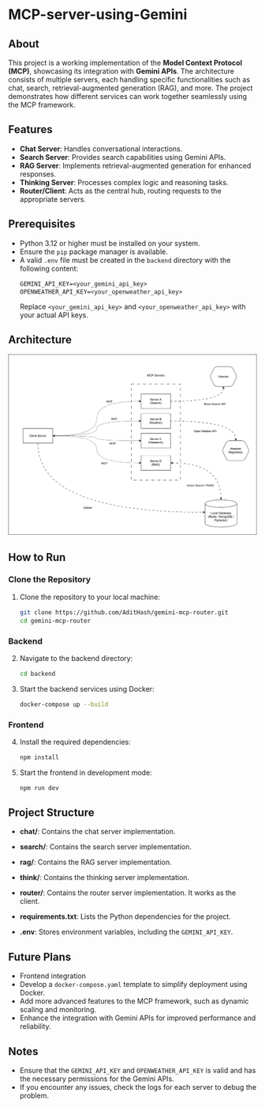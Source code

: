 # MCP-server-using-Gemini

## About
This project is a working implementation of the **Model Context Protocol (MCP)**, showcasing its integration with **Gemini APIs**. The architecture consists of multiple servers, each handling specific functionalities such as chat, search, retrieval-augmented generation (RAG), and more. The project demonstrates how different services can work together seamlessly using the MCP framework.

## Features
- **Chat Server**: Handles conversational interactions.
- **Search Server**: Provides search capabilities using Gemini APIs.
- **RAG Server**: Implements retrieval-augmented generation for enhanced responses.
- **Thinking Server**: Processes complex logic and reasoning tasks.
- **Router/Client**: Acts as the central hub, routing requests to the appropriate servers.

## Prerequisites
- Python 3.12 or higher must be installed on your system.
- Ensure the `pip` package manager is available.
- A valid `.env` file must be created in the `backend` directory with the following content:
  ```properties
  GEMINI_API_KEY=<your_gemini_api_key>
  OPENWEATHER_API_KEY=<your_openweather_api_key>
  ```
  Replace `<your_gemini_api_key>` and `<your_openweather_api_key>` with your actual API keys.



## Architecture
![MCP Architecture](mcp.drawio.svg)

## How to Run

### Clone the Repository
1. Clone the repository to your local machine:
   ```bash
   git clone https://github.com/AditHash/gemini-mcp-router.git
   cd gemini-mcp-router
   ```

### Backend
2. Navigate to the backend directory:
   ```bash
   cd backend
   ```

3. Start the backend services using Docker:
   ```bash
   docker-compose up --build
   ```

### Frontend
4. Install the required dependencies:
   ```bash
   npm install
   ```

5. Start the frontend in development mode:
   ```bash
   npm run dev
   ```

## Project Structure
- **chat/**: Contains the chat server implementation.
- **search/**: Contains the search server implementation.
- **rag/**: Contains the RAG server implementation.
- **think/**: Contains the thinking server implementation.
- **router/**: Contains the router server implementation. It works as the client.

- **requirements.txt**: Lists the Python dependencies for the project.
- **.env**: Stores environment variables, including the `GEMINI_API_KEY`.

## Future Plans
- Frontend integration
- Develop a `docker-compose.yaml` template to simplify deployment using Docker.
- Add more advanced features to the MCP framework, such as dynamic scaling and monitoring.
- Enhance the integration with Gemini APIs for improved performance and reliability.

## Notes
- Ensure that the `GEMINI_API_KEY` and `OPENWEATHER_API_KEY` is valid and has the necessary permissions for the Gemini APIs.
- If you encounter any issues, check the logs for each server to debug the problem.
